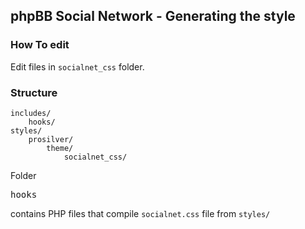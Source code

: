 ## phpBB Social Network - Generating the style

### How To edit
Edit files in <code>socialnet_css</code> folder.

### Structure
```
includes/
	hooks/
styles/
	prosilver/
		theme/
			socialnet_css/
```
Folder <pre>hooks</pre> contains PHP files that compile <code>socialnet.css</code> file from <code>styles/<style folder>/theme/socialnet_css/</code>

### How To Install
Copy ./* to root folder of your installation of phpBB and purge hooks cache.
Style compile is loaded trough hooks.